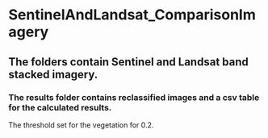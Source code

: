 # SentinelAndLandsat_ComparisonImagery

## The folders contain Sentinel and Landsat band stacked imagery.

### The results folder contains reclassified images and a csv table for the calculated results.

The threshold set for the vegetation for 0.2.
